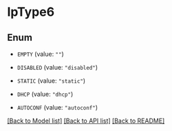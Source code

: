 # IpType6

## Enum


* `EMPTY` (value: `""`)

* `DISABLED` (value: `"disabled"`)

* `STATIC` (value: `"static"`)

* `DHCP` (value: `"dhcp"`)

* `AUTOCONF` (value: `"autoconf"`)


[[Back to Model list]](../README.md#documentation-for-models) [[Back to API list]](../README.md#documentation-for-api-endpoints) [[Back to README]](../README.md)


